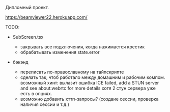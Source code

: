 Дипломный проект.

https://beamviewer22.herokuapp.com/

TODO:

* SubScreen.tsx
  * закрывать все подключения, когда нажимается крестик
  * обрабатывать изменения state.error

* бэкэнд
  * переписать по-православному на тайпскрипте
  * сделать так, чтоб работало между домашним и рабочим компом. возможный хинт:
  вылазит ошибка ICE failed, add a STUN server and see about:webrtc for more details
  хотя 2 стун сервера уже есть в опциях.
  * возможно добавить хттп-запросы? (создаие сессии, проверка наличия сессии и т.д.)
